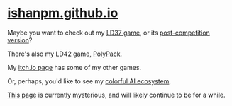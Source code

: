 # [ishanpm.github.io](http://ishanpm.github.io)
Maybe you want to check out my [LD37 game](/upwards), or its [post-competition version](/upwards_post)?

There's also my LD42 game, [PolyPack](/polypack).

My [itch.io page](https://woofmao.itch.io) has some of my other games.

Or, perhaps, you'd like to see my [colorful AI ecosystem](/color-ai).

[This page](/math) is currently mysterious, and will likely continue to be for a while.
